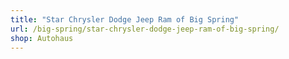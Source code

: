 ```yaml
---
title: "Star Chrysler Dodge Jeep Ram of Big Spring"
url: /big-spring/star-chrysler-dodge-jeep-ram-of-big-spring/
shop: Autohaus
---
```


